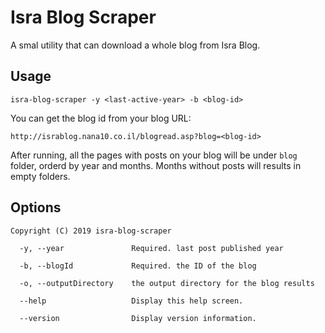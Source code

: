 # Isra Blog Scraper
A smal utility that can download a whole blog from Isra Blog.

## Usage

```
isra-blog-scraper -y <last-active-year> -b <blog-id>
```
You can get the blog id from your blog URL:
```
http://israblog.nana10.co.il/blogread.asp?blog=<blog-id>
```
After running, all the pages with posts on your blog will be under `blog` folder, orderd by year and months. Months without posts will results in empty folders.

## Options

```
Copyright (C) 2019 isra-blog-scraper

  -y, --year               Required. last post published year

  -b, --blogId             Required. the ID of the blog

  -o, --outputDirectory    the output directory for the blog results

  --help                   Display this help screen.

  --version                Display version information.
```